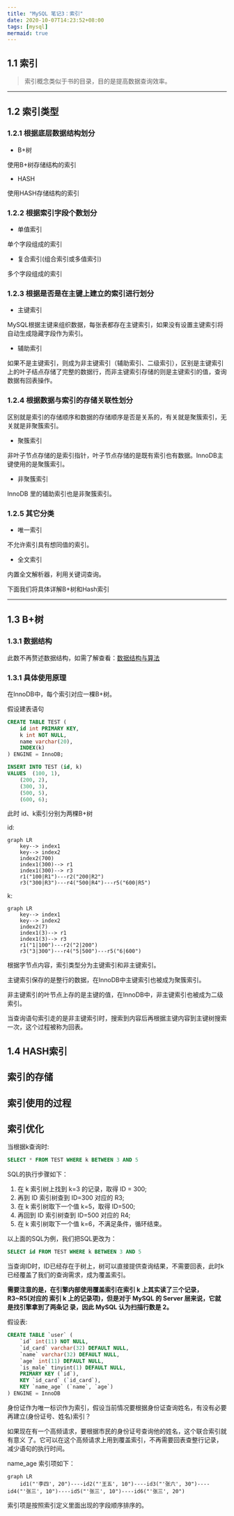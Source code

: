 ```yaml
---
title: "MySQL 笔记3：索引"
date: 2020-10-07T14:23:52+08:00
tags: [mysql]
mermaid: true
---
```

<!--more-->
## 1.1 索引
> 索引概念类似于书的目录，目的是提高数据查询效率。

---

## 1.2 索引类型

### 1.2.1 根据底层数据结构划分
- B+树
  
使用B+树存储结构的索引
- HASH

使用HASH存储结构的索引

### 1.2.2 根据索引字段个数划分
- 单值索引
  
单个字段组成的索引
- 复合索引(组合索引或多值索引)

多个字段组成的索引

### 1.2.3 根据是否是在主键上建立的索引进行划分
- 主键索引
  
MySQL根据主键来组织数据，每张表都存在主键索引，如果没有设置主键索引将自动生成隐藏字段作为索引。
- 辅助索引

如果不是主键索引，则成为非主键索引（辅助索引、二级索引），区别是主键索引上的叶子结点存储了完整的数据行，而非主键索引存储的则是主键索引的值，查询数据有回表操作。

### 1.2.4 根据数据与索引的存储关联性划分

区别就是索引的存储顺序和数据的存储顺序是否是关系的，有关就是聚簇索引，无关就是非聚簇索引。

- 聚簇索引

非叶子节点存储的是索引指针，叶子节点存储的是既有索引也有数据。InnoDB主键使用的是聚簇索引。

- 非聚簇索引

InnoDB 里的辅助索引也是非聚簇索引。

### 1.2.5 其它分类
- 唯一索引
  
不允许索引具有想同值的索引。

- 全文索引

内置全文解析器，利用关键词查询。

下面我们将具体详解B+树和Hash索引

---

## 1.3 B+树

### 1.3.1 数据结构

此数不再赘述数据结构，如需了解查看：[数据结构与算法](https://fe1.fan/tags/data-structures-algorithms/)

### 1.3.1 具体使用原理

在InnoDB中，每个索引对应一棵B+树。

假设建表语句
```sql
CREATE TABLE TEST (
	id int PRIMARY KEY,
	k int NOT NULL,
	name varchar(20),
	INDEX(k)
) ENGINE = InnoDB;

INSERT INTO TEST (id, k)
VALUES  (100, 1),
	(200, 2),
	(300, 3),
	(500, 5),
	(600, 6);
```
此时 id、k索引分别为两棵B+树

id:
```mermaid
graph LR
    key--> index1
    key--> index2
    index2(700)
    index1(300)--> r1
    index1(300)--> r3
    r1("100|R1")---r2("200|R2")
    r3("300|R3")---r4("500|R4")---r5("600|R5")
```

k:
```mermaid
graph LR
    key--> index1
    key--> index2
    index2(7)
    index1(3)--> r1
    index1(3)--> r3
    r1("1|100")---r2("2|200")
    r3("3|300")---r4("5|500")---r5("6|600")
```

根据字节点内容，索引类型分为主键索引和非主键索引。

主键索引保存的是整行的数据，在InnoDB中主键索引也被成为聚簇索引。

非主键索引的叶节点上存的是主键的值，在InnoDB中，非主键索引也被成为二级索引。

当查询语句索引走的是非主键索引时，搜索到内容后再根据主键内容到主键树搜索一次，这个过程被称为回表。

## 1.4 HASH索引

## 索引的存储

## 索引使用的过程

## 索引优化

当根据k查询时:
```sql
SELECT * FROM TEST WHERE k BETWEEN 3 AND 5
```
SQL的执行步骤如下：
1. 在 k 索引树上找到 k=3 的记录，取得 ID = 300;
2. 再到 ID 索引树查到 ID=300 对应的 R3;
3. 在 k 索引树取下一个值 k=5，取得 ID=500;
4. 再回到 ID 索引树查到 ID=500 对应的 R4;
5. 在 k 索引树取下一个值 k=6，不满足条件，循环结束。

以上面的SQL为例，我们把SQL更改为：
```sql
SELECT id FROM TEST WHERE k BETWEEN 3 AND 5
```
当查询ID时，ID已经存在于树上，树可以直接提供查询结果，不需要回表，此时k已经覆盖了我们的查询需求，成为覆盖索引。

**需要注意的是，在引擎内部使用覆盖索引在索引 k 上其实读了三个记录，R3~R5(对应的 索引 k 上的记录项)，但是对于 MySQL 的 Server 层来说，它就是找引擎拿到了两条记 录，因此 MySQL 认为扫描行数是 2。**

假设表:
```sql
CREATE TABLE `user` (
	`id` int(11) NOT NULL,
	`id_card` varchar(32) DEFAULT NULL,
	`name` varchar(32) DEFAULT NULL,
	`age` int(11) DEFAULT NULL,
	`is_male` tinyint(1) DEFAULT NULL,
	PRIMARY KEY (`id`),
	KEY `id_card` (`id_card`),
	KEY `name_age` (`name`, `age`)
) ENGINE = InnoDB
```
身份证作为唯一标识作为索引，假设当前情况要根据身份证查询姓名，有没有必要再建立(身份证号、姓名)索引？

如果现在有一个高频请求，要根据市民的身份证号查询他的姓名，这个联合索引就有意义
了。它可以在这个高频请求上用到覆盖索引，不再需要回表查整行记录，减少语句的执行时间。

name_age 索引项如下：

```mermaid
graph LR
    id1("'李四', 20")----id2("'王五', 10")----id3("'张六', 30")----id4("'张三', 10")----id5("'张三', 10")----id6("'张三', 20")
```

索引项是按照索引定义里面出现的字段顺序排序的。
